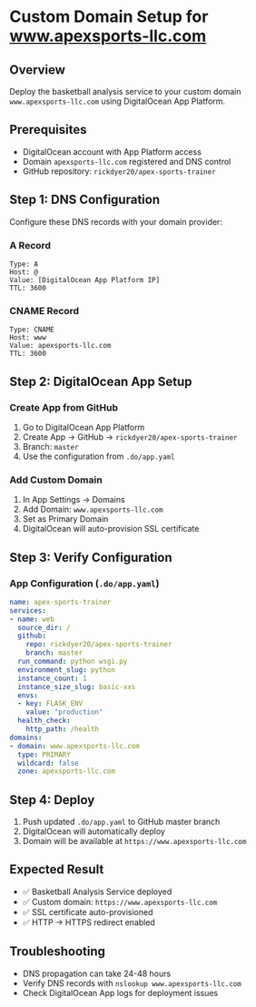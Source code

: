 # Custom Domain Setup for www.apexsports-llc.com

## Overview
Deploy the basketball analysis service to your custom domain `www.apexsports-llc.com` using DigitalOcean App Platform.

## Prerequisites
- DigitalOcean account with App Platform access
- Domain `apexsports-llc.com` registered and DNS control
- GitHub repository: `rickdyer20/apex-sports-trainer`

## Step 1: DNS Configuration
Configure these DNS records with your domain provider:

### A Record
```
Type: A
Host: @
Value: [DigitalOcean App Platform IP]
TTL: 3600
```

### CNAME Record  
```
Type: CNAME
Host: www
Value: apexsports-llc.com
TTL: 3600
```

## Step 2: DigitalOcean App Setup

### Create App from GitHub
1. Go to DigitalOcean App Platform
2. Create App → GitHub → `rickdyer20/apex-sports-trainer`
3. Branch: `master`
4. Use the configuration from `.do/app.yaml`

### Add Custom Domain
1. In App Settings → Domains
2. Add Domain: `www.apexsports-llc.com`
3. Set as Primary Domain
4. DigitalOcean will auto-provision SSL certificate

## Step 3: Verify Configuration

### App Configuration (`.do/app.yaml`)
```yaml
name: apex-sports-trainer
services:
- name: web
  source_dir: /
  github:
    repo: rickdyer20/apex-sports-trainer
    branch: master
  run_command: python wsgi.py
  environment_slug: python
  instance_count: 1
  instance_size_slug: basic-xxs
  envs:
  - key: FLASK_ENV
    value: "production"
  health_check:
    http_path: /health
domains:
- domain: www.apexsports-llc.com
  type: PRIMARY
  wildcard: false
  zone: apexsports-llc.com
```

## Step 4: Deploy
1. Push updated `.do/app.yaml` to GitHub master branch
2. DigitalOcean will automatically deploy
3. Domain will be available at `https://www.apexsports-llc.com`

## Expected Result
- ✅ Basketball Analysis Service deployed
- ✅ Custom domain: `https://www.apexsports-llc.com`
- ✅ SSL certificate auto-provisioned
- ✅ HTTP → HTTPS redirect enabled

## Troubleshooting
- DNS propagation can take 24-48 hours
- Verify DNS records with `nslookup www.apexsports-llc.com`
- Check DigitalOcean App logs for deployment issues
